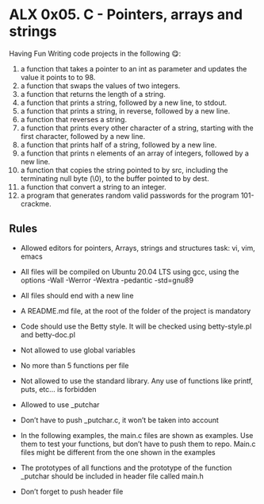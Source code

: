 # **ALX 0x05. C - Pointers, arrays and strings**
Having Fun Writing code projects in the following :yum::
1. a function that takes a pointer to an int as parameter and updates the value it points to to 98.
2. a function that swaps the values of two integers.
3. a function that returns the length of a string.
4. a function that prints a string, followed by a new line, to stdout.
5. a function that prints a string, in reverse, followed by a new line.
6. a function that reverses a string.
7. a function that prints every other character of a string, starting with the first character, followed by a new line.
8. a function that prints half of a string, followed by a new line.
9. a function that prints n elements of an array of integers, followed by a new line.
10. a function that copies the string pointed to by src, including the terminating null byte (\0), to the buffer pointed to by dest.
11. a function that convert a string to an integer.
12. a program that generates random valid passwords for the program 101-crackme.

## **Rules**
- Allowed editors for pointers, Arrays, strings and structures task: vi, vim, emacs <br>

- All files will be compiled on Ubuntu 20.04 LTS using gcc, using the options -Wall -Werror -Wextra -pedantic -std=gnu89 <br>

- All files should end with a new line <br>

- A README.md file, at the root of the folder of the project is mandatory <br>

- Code should use the Betty style. It will be checked using betty-style.pl and betty-doc.pl <br>

- Not allowed to use global variables <br>

- No more than 5 functions per file <br>

- Not allowed to use the standard library. Any use of functions like printf, puts, etc… is forbidden <br>

- Allowed to use _putchar <br>

- Don’t have to push _putchar.c, it won’t be taken into account <br>

- In the following examples, the main.c files are shown as examples. Use them to test your functions, but don’t have to push them to repo. Main.c files might be different from the one shown in the examples <br>

- The prototypes of all functions and the prototype of the function _putchar should be included in header file called main.h <br>

- Don’t forget to push header file <br>
